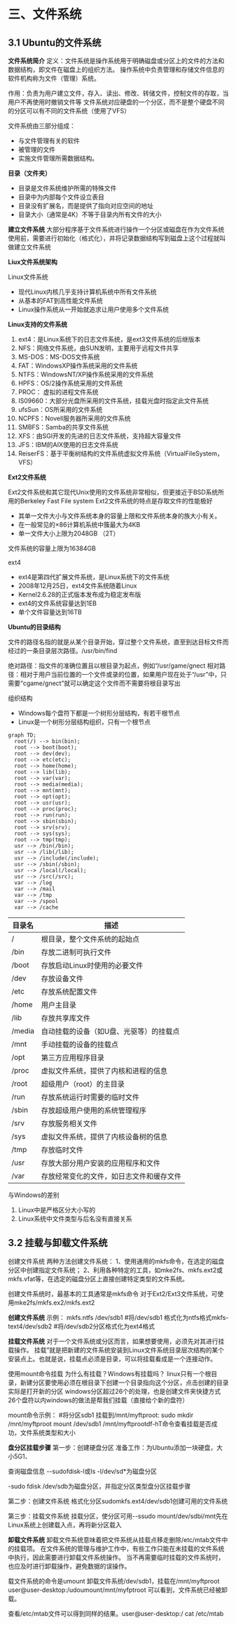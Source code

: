 # 三、文件系统

## 3.1 Ubuntu的文件系统

**文件系统简介**
定义：文件系统是操作系统用于明确磁盘或分区上的文件的方法和数据结构，即文件在磁盘上的组织方法。
操作系统中负责管理和存储文件信息的软件机构称为文件（管理）系统。

作用：负责为用户建立文件，存入、读出、修改、转储文件，控制文件的存取，当用户不再使用时撤销文件等
文件系统对应硬盘的一个分区，而不是整个硬盘不同的分区可以有不同的文件系统（使用了VFS）

文件系统由三部分组成：

- 与文件管理有关的软件
- 被管理的文件
- 实施文件管理所需数据结构。

**目录（文件夹）**

- 目录是文件系统维护所需的特殊文件
- 目录中为内部每个文件设立表目
- 目录没有扩展名，而是提供了指向对应空间的地址
- 目录大小（通常是4K）不等于目录内所有文件的大小

**建立文件系统**
大部分程序基于文件系统进行操作一个分区或磁盘在作为文件系统使用前，需要进行初始化（格式化），并将记录数据结构写到磁盘上这个过程就叫做建立文件系统

**Liux文件系统架构**

Linux文件系统

- 现代Linux内核几乎支持计算机系统中所有文件系统
- 从基本的FAT到高性能文件系统
- Linux操作系统从一开始就追求让用户使用多个文件系统

**Linux支持的文件系统**

1. ext4：是Linux系统下的日志文件系统，是ext3文件系统的后继版本
2. NFS：网络文件系统，由SUN发明，主要用于远程文件共享
3. MS-DOS：MS-DOS文件系统
4. FAT：WindowsXP操作系统采用的文件系统
5. NTFS：WindowsNT/XP操作系统采用的文件系统
6. HPFS：OS/2操作系统采用的文件系统
7. PROC： 虚拟的进程文件系统
8. IS09660：大部分光盘所采用的文件系统，挂载光盘时指定此文件系统
9. ufsSun：OS所采用的文件系统
10. NCPFS：Novell服务器所采用的文件系统
11. SMBFS：Samba的共享文件系统
12. XFS：由SGI开发的先进的日志文件系统，支持超大容量文件
13. JFS：IBM的AIX使用的日志文件系统
14. ReiserFS：基于平衡树结构的文件系统虚拟文件系统（VirtualFileSystem，VFS）

**Ext2文件系统**

Ext2文件系统和其它现代Unix使用的文件系统非常相似，但更接近于BSD系统所用的Berkeley Fast File system
Ext2文件系统的特点是存取文件的性能极好

- 其单一文件大小与文件系统本身的容量上限和文件系统本身的族大小有关。
- 在一般常见的×86计算机系统中簇最大为4KB
- 单一文件大小上限为2048GB （2T）

文件系统的容量上限为16384GB

ext4

- ext4是第四代扩展文件系统，是Linux系统下的文件系统
- 2008年12月25日，ext4文件系统随着Linux
- Kernel2.6.28的正式版本发布成为稳定发布版
- ext4的文件系统容量达到1EB
- 单个文件容量达到16TB

**Ubuntu的目录结构**

文件的路径名指的就是从某个目录开始，穿过整个文件系统，直至到达目标文件而经过的一条目录层次路径。/usr/bin/find

绝对路径：指文件的准确位置且以根目录为起点，例如“/usr/game/gnect
相对路径：相对于用户当前位置的一个文件或录的位置，如果用户现在处于“/usr”中，只需要“cgame/gnect”就可以确定这个文件而不需要将根目录写出

组织结构

- Windows每个盘符下都是一个树形分层结构，有若干根节点
- Linux是一个树形分层结构组织，只有一个根节点



```mermaid
graph TD;
  root(/) --> bin(bin);
  root --> boot(boot);
  root --> dev(dev);
  root --> etc(etc);
  root --> home(home);
  root --> lib(lib);
  root --> var(var);
  root --> media(media);
  root --> mnt(mnt);
  root --> opt(opt);
  root --> usr(usr);
  root --> proc(proc);
  root --> run(run);
  root --> sbin(sbin);
  root --> srv(srv);
  root --> sys(sys);
  root --> tmp(tmp);
  usr --> /bin(/bin);
  usr --> /lib(/lib);
  usr --> /include(/include);
  usr --> /sbin(/sbin);
  usr --> /local(/local);
  usr --> /src(/src);
  var --> /log
  var --> /mail
  var --> /tmp
  var --> /spool
  var --> /cache
```

| 目录名 | 描述                                     |
| ------ | ---------------------------------------- |
| /      | 根目录，整个文件系统的起始点             |
| /bin   | 存放二进制可执行文件                     |
| /boot  | 存放启动Linux时使用的必要文件            |
| /dev   | 存放设备文件                             |
| /etc   | 存放系统配置文件                         |
| /home  | 用户主目录                               |
| /lib   | 存放共享库文件                           |
| /media | 自动挂载的设备（如U盘、光驱等）的挂载点  |
| /mnt   | 手动挂载的设备的挂载点                   |
| /opt   | 第三方应用程序目录                       |
| /proc  | 虚拟文件系统，提供了内核和进程的信息     |
| /root  | 超级用户（root）的主目录                 |
| /run   | 存放系统运行时需要的临时文件             |
| /sbin  | 存放超级用户使用的系统管理程序           |
| /srv   | 存放服务相关文件                         |
| /sys   | 虚拟文件系统，提供了内核设备树的信息     |
| /tmp   | 存放临时文件                             |
| /usr   | 存放大部分用户安装的应用程序和文件       |
| /var   | 存放经常变化的文件，如日志文件和缓存文件 |

与Windows的差别

1. Linux中是严格区分大小写的
2. Linux系统中文件类型与后名没有直接关系

## 3.2 挂载与卸载文件系统

创建文件系统
两种方法创建文件系统：
 1、使用通用的mkfs命令，在选定的磁盘分区中创建指定文件系统；
 2、利用各种特定的工具，如mke2fs、mkfs.ext2或mkfs.vfat等，在选定的磁盘分区上直接创建特定类型的文件系统。

创建文件系统时，最基本的工具通常是mkfs命令
对于Ext2/Ext3文件系统，可使用mke2fs/mkfs.ex2/mkfs.ext2

**创建文件系统**
示例：
mkfs.ntfs /dev/sdb1
#将/dev/sdb1 格式化为ntfs格式mkfs-text4/dev/sdb2
#将/dev/sdb2分区格式化为ext4格式

**挂载文件系统**
对于一个文件系统或分区而言，如果想要使用，必须先对其进行挂载操作。
挂载”就是把新建的文件系统安装到Linux文件系统目录层次结构的某个安装点上。也就是说，挂载点必须是目录，可以将挂载看成是一个连接动作。



使用mount命令挂载
为什么有挂载？Windows有挂载吗？
linux只有一个根目录，新建分区要使用必须在根目录下创建一个目录指向这个分区，点击创建的目录实际是打开新的分区
windows分区超过26个的处理，也是创建文件夹快捷方式
26个盘符以内windows的做法是帮我们挂载（直接给个新的盘符）



mount命令示例：
#将分区sdb1  挂载到/mnt/myftproot:
sudo  mkdir   /mnt/myftproot
mount   /dev/sdb1   /mnt/myftprootdf-hT命令查看挂载是否成功，文件系统类型和大小



**盘分区挂载步骤**
第一步：创建硬盘分区
准备工作：为Ubuntu添加一块硬盘，大小5G1、

查询磁盘信息    --sudofdisk-l或Is -l/dev/sd*为磁盘分区       

-sudo fdisk /dev/sdb为磁盘分区，并指定分区类型盘分区挂载步骤

第二步：创建文件系统
格式化分区sudomkfs.ext4/dev/sdb1创建可用的文件系统

第三步：挂载文件系统
挂载分区，使分区可用--ssudo mount/dev/sdbi/mnt先在Linux系统上创建载入点，再将新分区载入

**卸载文件系统**
卸载文件系统意味着把文件系统从挂载点移走删除/etc/mtab文件中的挂载项。
在文件系统的管理与维护工作中，有些工作只能在未挂载的文件系统中执行，因此需要进行卸载文件系统操作。
当不再需要临时挂载的文件系统时，也应及时进行卸载操作，避免数据的误操作。

载文件系统的命令是umount
卸载文件系统/dev/sdb1，挂载在/mnt/myftproot
user@user-desktop:/udoumount/mnt/myfptroot
可以看到，文件系统已经被卸载。

查看/etc/mtab文件可以得到同样的结果。user@user-desktop:/ cat /etc/mtab
